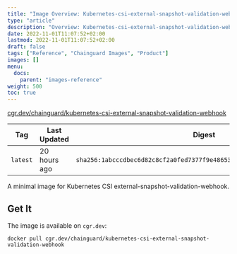```yaml
---
title: "Image Overview: Kubernetes-csi-external-snapshot-validation-webhook"
type: "article"
description: "Overview: Kubernetes-csi-external-snapshot-validation-webhook Chainguard Image"
date: 2022-11-01T11:07:52+02:00
lastmod: 2022-11-01T11:07:52+02:00
draft: false
tags: ["Reference", "Chainguard Images", "Product"]
images: []
menu:
  docs:
    parent: "images-reference"
weight: 500
toc: true
---
```


[cgr.dev/chainguard/kubernetes-csi-external-snapshot-validation-webhook](https://github.com/chainguard-images/images/tree/main/images/kubernetes-csi-external-snapshot-validation-webhook)

| Tag      | Last Updated | Digest                                                                    |
|----------|--------------|---------------------------------------------------------------------------|
| `latest` | 20 hours ago | `sha256:1abcccdbec6d82c8cf2a0fed7377f9e486536d6121692f94f9f62a85f8302aa2` |



A minimal image for Kubernetes CSI external-snapshot-validation-webhook.

## Get It

The image is available on `cgr.dev`:

```
docker pull cgr.dev/chainguard/kubernetes-csi-external-snapshot-validation-webhook
```
